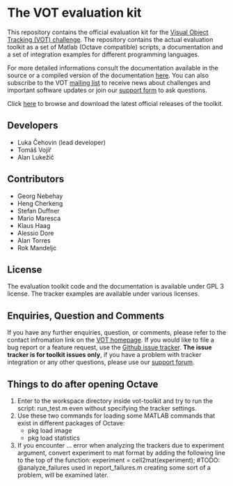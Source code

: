 The VOT evaluation kit
======================

This repository contains the official evaluation kit for the [Visual Object Tracking (VOT) challenge](http://votchallenge.net/). The repository contains the actual evaluation toolkit as a set of Matlab (Octave compatible) scripts, a documentation and a set of integration examples for different programming languages.

For more detailed informations consult the documentation available in the source or a compiled version of the documentation [here](http://www.votchallenge.net/howto/). You can also subscribe to the VOT [mailing list](https://service.ait.ac.at/mailman/listinfo/votchallenge) to receive news about challenges and important software updates or join our [support form](https://groups.google.com/forum/?hl=en#!forum/votchallenge-help) to ask questions.

Click [here](http://toolkit.votchallenge.net) to browse and download the latest official releases of the toolkit.

Developers
----------

* Luka Čehovin (lead developer)
* Tomáš Vojíř
* Alan Lukežič

Contributors
------------

* Georg Nebehay
* Heng Cherkeng
* Stefan Duffner
* Mario Maresca
* Klaus Haag
* Alessio Dore
* Alan Torres
* Rok Mandeljc

License
-------

The evaluation toolkit code and the documentation is available under GPL 3 license. The tracker examples are available under various licenses.

Enquiries, Question and Comments
--------------------------------

If you have any further enquiries, question, or comments, please refer to the contact infromation link on the [VOT homepage](http://votchallenge.net/). If you would like to file a bug report or a feature request, use the  [Github issue tracker](https://github.com/vicoslab/vot-toolkit/issues). **The issue tracker is for toolkit issues only**, if you have a problem with tracker integration or any other questions, please use our [support forum](https://groups.google.com/forum/?hl=en#!forum/votchallenge-help).

Things to do after opening Octave
--------
1) Enter to the workspace directory inside vot-toolkit and try to run the script: run_test.m even without specifying the tracker settings.
2) Use these two commands for loading some MATLAB commands that exist in different packages of Octave:
    * pkg load image
    * pkg load statistics
3) If you encounter ... error when analyzing the trackers due to experiment argument, convert experiment to mat format by adding the following line to the top of the function:
    experiment = cell2mat(experiment); 
#TODO: @analyze_failures used in report_failures.m creating some sort of a problem, will be examined later. 
